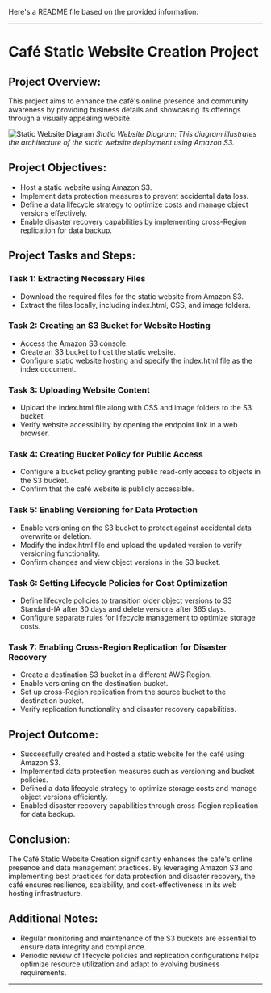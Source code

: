 Here's a README file based on the provided information:

---

# Café Static Website Creation Project

## Project Overview:
This project aims to enhance the café's online presence and community awareness by providing business details and showcasing its offerings through a visually appealing website.

![Static Website Diagram](static_website.png)
*Static Website Diagram: This diagram illustrates the architecture of the static website deployment using Amazon S3.*

## Project Objectives:
- Host a static website using Amazon S3.
- Implement data protection measures to prevent accidental data loss.
- Define a data lifecycle strategy to optimize costs and manage object versions effectively.
- Enable disaster recovery capabilities by implementing cross-Region replication for data backup.

## Project Tasks and Steps:

### Task 1: Extracting Necessary Files
- Download the required files for the static website from Amazon S3.
- Extract the files locally, including index.html, CSS, and image folders.

### Task 2: Creating an S3 Bucket for Website Hosting
- Access the Amazon S3 console.
- Create an S3 bucket to host the static website.
- Configure static website hosting and specify the index.html file as the index document.

### Task 3: Uploading Website Content
- Upload the index.html file along with CSS and image folders to the S3 bucket.
- Verify website accessibility by opening the endpoint link in a web browser.

### Task 4: Creating Bucket Policy for Public Access
- Configure a bucket policy granting public read-only access to objects in the S3 bucket.
- Confirm that the café website is publicly accessible.

### Task 5: Enabling Versioning for Data Protection
- Enable versioning on the S3 bucket to protect against accidental data overwrite or deletion.
- Modify the index.html file and upload the updated version to verify versioning functionality.
- Confirm changes and view object versions in the S3 bucket.

### Task 6: Setting Lifecycle Policies for Cost Optimization
- Define lifecycle policies to transition older object versions to S3 Standard-IA after 30 days and delete versions after 365 days.
- Configure separate rules for lifecycle management to optimize storage costs.

### Task 7: Enabling Cross-Region Replication for Disaster Recovery
- Create a destination S3 bucket in a different AWS Region.
- Enable versioning on the destination bucket.
- Set up cross-Region replication from the source bucket to the destination bucket.
- Verify replication functionality and disaster recovery capabilities.

## Project Outcome:
- Successfully created and hosted a static website for the café using Amazon S3.
- Implemented data protection measures such as versioning and bucket policies.
- Defined a data lifecycle strategy to optimize storage costs and manage object versions efficiently.
- Enabled disaster recovery capabilities through cross-Region replication for data backup.

## Conclusion:
The Café Static Website Creation significantly enhances the café's online presence and data management practices. By leveraging Amazon S3 and implementing best practices for data protection and disaster recovery, the café ensures resilience, scalability, and cost-effectiveness in its web hosting infrastructure.

## Additional Notes:
- Regular monitoring and maintenance of the S3 buckets are essential to ensure data integrity and compliance.
- Periodic review of lifecycle policies and replication configurations helps optimize resource utilization and adapt to evolving business requirements.

---

